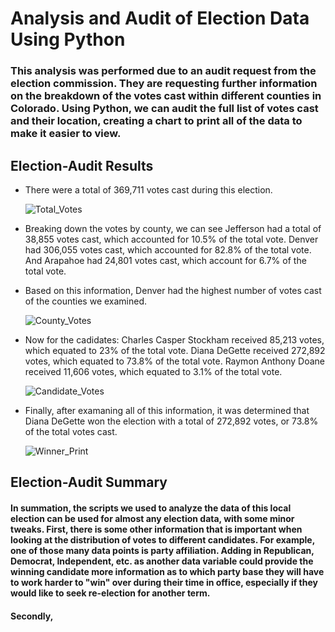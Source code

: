# Analysis and Audit of Election Data Using Python

### This analysis was performed due to an audit request from the election commission. They are requesting further information on the breakdown of the votes cast within different counties in Colorado. Using Python, we can audit the full list of votes cast and their location, creating a chart to print all of the data to make it easier to view. 

## Election-Audit Results

- There were a total of 369,711 votes cast during this election.

  ![Total_Votes](https://user-images.githubusercontent.com/81929616/117553653-c970ff80-b020-11eb-8a22-50007a3b5852.PNG)

- Breaking down the votes by county, we can see Jefferson had a total of 38,855 votes cast, which accounted for 10.5% of the total vote. Denver had 306,055 votes cast, which accounted for 82.8% of the total vote. And Arapahoe had 24,801 votes cast, which account for 6.7% of the total vote.
- Based on this information, Denver had the highest number of votes cast of the counties we examined.

  ![County_Votes](https://user-images.githubusercontent.com/81929616/117553834-bb6fae80-b021-11eb-8a4c-98556092bb02.PNG)

- Now for the cadidates: Charles Casper Stockham received 85,213 votes, which equated to 23% of the total vote. Diana DeGette received 272,892 votes, which equated to 73.8% of the total vote. Raymon Anthony Doane received 11,606 votes, which equated to 3.1% of the total vote.

  ![Candidate_Votes](https://user-images.githubusercontent.com/81929616/117553929-57011f00-b022-11eb-93d0-5e011652cdfe.PNG)

- Finally, after examaning all of this information, it was determined that Diana DeGette won the election with a total of 272,892 votes, or 73.8% of the total votes cast.

  ![Winner_Print](https://user-images.githubusercontent.com/81929616/117553948-80ba4600-b022-11eb-9fc7-299527d68a83.PNG)

## Election-Audit Summary

#### In summation, the scripts we used to analyze the data of this local election can be used for almost any election data, with some minor tweaks. First, there is some other information that is important when looking at the distribution of votes to different candidates. For example, one of those many data points is party affiliation. Adding in Republican, Democrat, Independent, etc. as another data variable could provide the winning candidate more information as to which party base they will have to work harder to "win" over during their time in office, especially if they would like to seek re-election for another term.

#### Secondly,
